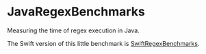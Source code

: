 # JavaRegexBenchmarks

Measuring the time of regex execution in Java.

The Swift version of this little benchmark is [SwiftRegexBenchmarks](https://github.com/stefanspringer1/SwiftRegexBenchmarks).
